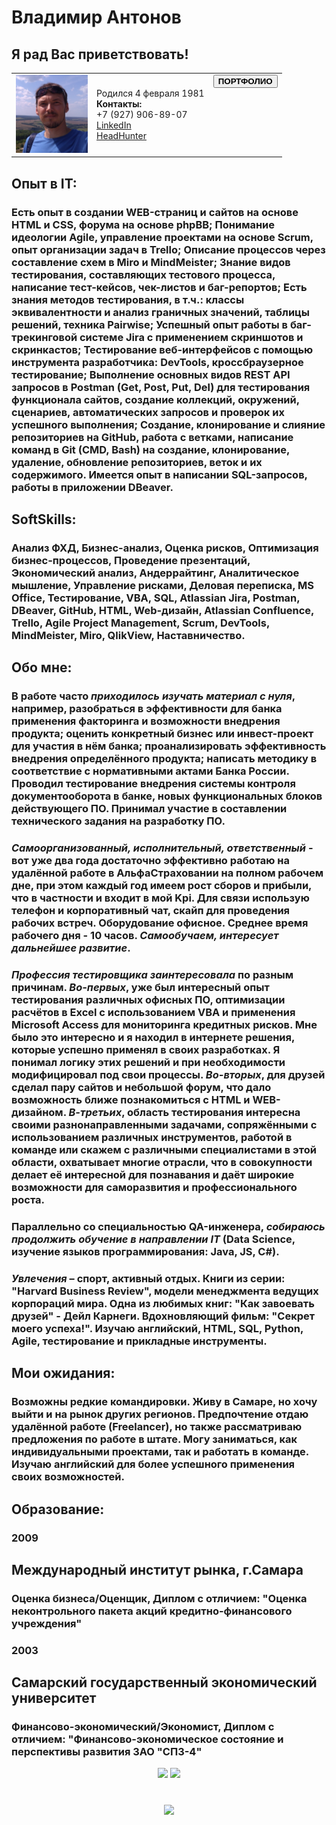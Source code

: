 # Владимир Антонов
## Я рад Вас приветствовать!
<Html>
<table><tr>
<td><img src="https://github.com/VladimirSkills/VladimirAntonov/raw/master/IconMe.jpg" width="115" height="125"></td>
<td>Родился 4 февраля 1981
<br><strong>Контакты:</strong>
<br>+7 (927) 906-89-07
<br><a href = "http://linkedin.com/in/vladimir-antonov-b63940235" target="_blank">LinkedIn</a>
<br><a href = "https://samara.hh.ru/resume/d53ad870ff09cb18e60039ed1f414c79766e41" target="_blank">HeadHunter</a>
</td>
<td valign=top>
  <form action="https://drive.google.com/drive/folders/0B_MHbLCvsA_XYXBaU1pHRW5KQ28?resourcekey=0-aen7H6Dp0JreUM5d0rY30A&usp=sharing" target="_blank" title ="Portfolio на Google Диске">
    <button><strong>ПОРТФОЛИО</strong></button>
  </form>
<br><!--Переводчик Google-->
<div id="google_translate_element"></div>
<script type="text/javascript">
function googleTranslateElementInit() {
  new google.translate.TranslateElement({pageLanguage: 'ru'}, 'google_translate_element');
}
</script>
<script type="text/javascript" src="//translate.google.com/translate_a/element.js?cb=googleTranslateElementInit"></script>
</td>
</tr>
</table>

</Html>

## Опыт в IT:
### Есть опыт в создании WEB-страниц и сайтов на основе HTML и CSS, форума на основе phpBB; Понимание идеологии Agile, управление проектами на основе Scrum, опыт организации задач в Trello; Описание процессов через составление схем в Miro и MindMeister; Знание видов тестирования, составляющих тестового процесса, написание тест-кейсов, чек-листов и баг-репортов; Есть знания методов тестирования, в т.ч.: классы эквивалентности и анализ граничных значений, таблицы решений, техника Pairwise; Успешный опыт работы в баг-трекинговой системе Jira с применением скриншотов и скринкастов; Тестирование веб-интерфейсов с помощью инструмента разработчика: DevTools, кроссбраузерное тестирование; Выполнение основных видов REST API запросов в Postman (Get, Post, Put, Del) для тестирования функционала сайтов, создание коллекций, окружений, сценариев, автоматических запросов и проверок их успешного выполнения; Создание, клонирование и слияние репозиториев на GitHub, работа с ветками, написание команд в Git (CMD, Bash) на создание, клонирование, удаление, обновление репозиториев, веток и их содержимого. Имеется опыт в написании SQL-запросов, работы в приложении DBeaver.

## SoftSkills:
### Анализ ФХД, Бизнес-анализ, Оценка рисков, Оптимизация бизнес-процессов, Проведение презентаций, Экономический анализ, Андеррайтинг, Аналитическое мышление, Управление рисками, Деловая переписка, MS Office, Тестирование, VBA, SQL, Atlassian Jira, Postman, DBeaver, GitHub, HTML, Web-дизайн, Atlassian Confluence, Trello, Agile Project Management, Scrum, DevTools, MindMeister, Miro, QlikView, Наставничество.

## Обо мне:
### В работе часто ***приходилось изучать материал с нуля***, например, разобраться в эффективности для банка применения факторинга и возможности внедрения продукта; оценить конкретный бизнес или инвест-проект для участия в нём банка; проанализировать эффективность внедрения определённого продукта; написать методику в соответствие с нормативными актами Банка России. Проводил тестирование внедрения системы контроля документооборота в банке, новых функциональных блоков действующего ПО. Принимал участие в составлении технического задания на разработку ПО.

### ***Самоорганизованный, исполнительный, ответственный*** - вот уже два года достаточно эффективно работаю на удалённой работе в АльфаСтраховании на полном рабочем дне, при этом каждый год имеем рост сборов и прибыли, что в частности и входит в мой Kpi. Для связи использую телефон и корпоративный чат, скайп для проведения рабочих встреч. Оборудование офисное. Среднее время рабочего дня - 10 часов. ***Самообучаем, интересует дальнейшее развитие***.

### ***Профессия тестировщика заинтересовала*** по разным причинам. ***Во-первых***, уже был интересный опыт тестирования различных офисных ПО, оптимизации расчётов в Excel с использованием VBA и применения Microsoft Access для мониторинга кредитных рисков. Мне было это интересно и я находил в интернете решения, которые успешно применял в своих разработках. Я понимал логику этих решений и при необходимости модифицировал под свои процессы. ***Во-вторых***, для друзей сделал пару сайтов и небольшой форум, что дало возможность ближе познакомиться с HTML и WEB-дизайном. ***В-третьих***, область тестирования интересна своими разнонаправленными задачами, сопряжёнными с использованием различных инструментов, работой в команде или скажем с различными специалистами в этой области, охватывает многие отрасли, что в совокупности делает её интересной для познавания и даёт широкие возможности для саморазвития и профессионального роста.
### Параллельно со специальностью QA-инженера, ***собираюсь продолжить обучение в направлении IT*** (Data Science, изучение языков программирования: Java, JS, C#).

### ***Увлечения*** – спорт, активный отдых. Книги из серии: "Harvard Business Review", модели менеджмента ведущих корпораций мира. Одна из любимых книг: "Как завоевать друзей" - Дейл Карнеги. Вдохновляющий фильм: "Секрет моего успеха!". Изучаю английский, HTML, SQL, Python, Agile, тестирование и прикладные инструменты.

## Мои ожидания:
### Возможны редкие командировки. Живу в Самаре, но хочу выйти и на рынок других регионов. Предпочтение отдаю удалённой работе (Freelancer), но также рассматриваю предложения по работе в штате. Могу заниматься, как индивидуальными проектами, так и работать в команде. Изучаю английский для более успешного применения своих возможностей.

## Образование:
### 2009
## Международный институт рынка, г.Самара
### Оценка бизнеса/Оценщик, Диплом с отличием: "Оценка неконтрольного пакета акций кредитно-финансового учреждения"
### 2003
## Самарский государственный экономический университет
### Финансово-экономический/Экономист, Диплом с отличием: "Финансово-экономическое состояние и перспективы развития ЗАО "СПЗ-4"


<p align='center'>
   <a href="https://github-readme-stats.vercel.app/api?username=VladimirSkills&theme=dark&show_icons=true&count_private=true">
       <img height=150 src="https://github-readme-stats.vercel.app/api?username=VladimirSkills&theme=dark&show_icons=true&count_private=true"/></a>
   <a href="https://github.com/VladimirSkills/github-readme-stats">
       <img height=150 src="https://github-readme-stats.vercel.app/api/top-langs/?username=VladimirSkills&theme=dark&layout=compact"/></a>
</p>

<div align="center" style="margin: 40px 0">
   <a href="https://vladimirskills.github.io/VladimirAntonov/">
       <img width="175px" src="https://komarev.com/ghpvc/?username=VladimirSkills&color=DE002D">
   </a>
</div>
